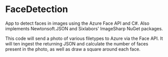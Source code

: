 # FaceDetection
App to detect faces in images using the Azure Face API and C#. 
Also implements Newtonsoft.JSON and Sixlabors' ImageSharp NuGet packages.

This code will send a photo of various filetypes to Azure via the Face API. It will ten ingest the returning JSON and calculate the number of faces present in the photo, as well as draw a square around each face. 

